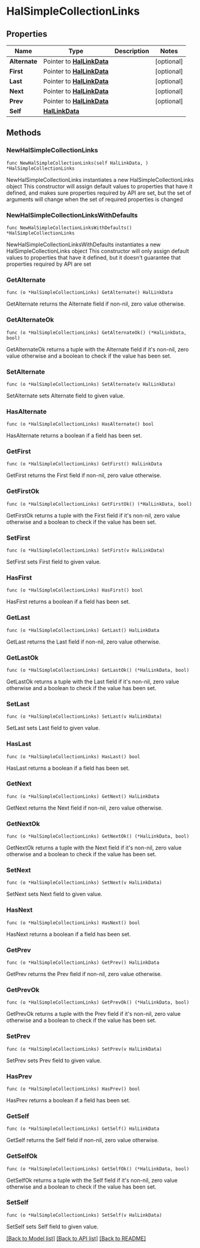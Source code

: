 <!--
Copyright (C) 2020-2024 Arm Limited or its affiliates and Contributors. All rights reserved.
SPDX-License-Identifier: Apache-2.0
-->
# HalSimpleCollectionLinks

## Properties

Name | Type | Description | Notes
------------ | ------------- | ------------- | -------------
**Alternate** | Pointer to [**HalLinkData**](HalLinkData.md) |  | [optional] 
**First** | Pointer to [**HalLinkData**](HalLinkData.md) |  | [optional] 
**Last** | Pointer to [**HalLinkData**](HalLinkData.md) |  | [optional] 
**Next** | Pointer to [**HalLinkData**](HalLinkData.md) |  | [optional] 
**Prev** | Pointer to [**HalLinkData**](HalLinkData.md) |  | [optional] 
**Self** | [**HalLinkData**](HalLinkData.md) |  | 

## Methods

### NewHalSimpleCollectionLinks

`func NewHalSimpleCollectionLinks(self HalLinkData, ) *HalSimpleCollectionLinks`

NewHalSimpleCollectionLinks instantiates a new HalSimpleCollectionLinks object
This constructor will assign default values to properties that have it defined,
and makes sure properties required by API are set, but the set of arguments
will change when the set of required properties is changed

### NewHalSimpleCollectionLinksWithDefaults

`func NewHalSimpleCollectionLinksWithDefaults() *HalSimpleCollectionLinks`

NewHalSimpleCollectionLinksWithDefaults instantiates a new HalSimpleCollectionLinks object
This constructor will only assign default values to properties that have it defined,
but it doesn't guarantee that properties required by API are set

### GetAlternate

`func (o *HalSimpleCollectionLinks) GetAlternate() HalLinkData`

GetAlternate returns the Alternate field if non-nil, zero value otherwise.

### GetAlternateOk

`func (o *HalSimpleCollectionLinks) GetAlternateOk() (*HalLinkData, bool)`

GetAlternateOk returns a tuple with the Alternate field if it's non-nil, zero value otherwise
and a boolean to check if the value has been set.

### SetAlternate

`func (o *HalSimpleCollectionLinks) SetAlternate(v HalLinkData)`

SetAlternate sets Alternate field to given value.

### HasAlternate

`func (o *HalSimpleCollectionLinks) HasAlternate() bool`

HasAlternate returns a boolean if a field has been set.

### GetFirst

`func (o *HalSimpleCollectionLinks) GetFirst() HalLinkData`

GetFirst returns the First field if non-nil, zero value otherwise.

### GetFirstOk

`func (o *HalSimpleCollectionLinks) GetFirstOk() (*HalLinkData, bool)`

GetFirstOk returns a tuple with the First field if it's non-nil, zero value otherwise
and a boolean to check if the value has been set.

### SetFirst

`func (o *HalSimpleCollectionLinks) SetFirst(v HalLinkData)`

SetFirst sets First field to given value.

### HasFirst

`func (o *HalSimpleCollectionLinks) HasFirst() bool`

HasFirst returns a boolean if a field has been set.

### GetLast

`func (o *HalSimpleCollectionLinks) GetLast() HalLinkData`

GetLast returns the Last field if non-nil, zero value otherwise.

### GetLastOk

`func (o *HalSimpleCollectionLinks) GetLastOk() (*HalLinkData, bool)`

GetLastOk returns a tuple with the Last field if it's non-nil, zero value otherwise
and a boolean to check if the value has been set.

### SetLast

`func (o *HalSimpleCollectionLinks) SetLast(v HalLinkData)`

SetLast sets Last field to given value.

### HasLast

`func (o *HalSimpleCollectionLinks) HasLast() bool`

HasLast returns a boolean if a field has been set.

### GetNext

`func (o *HalSimpleCollectionLinks) GetNext() HalLinkData`

GetNext returns the Next field if non-nil, zero value otherwise.

### GetNextOk

`func (o *HalSimpleCollectionLinks) GetNextOk() (*HalLinkData, bool)`

GetNextOk returns a tuple with the Next field if it's non-nil, zero value otherwise
and a boolean to check if the value has been set.

### SetNext

`func (o *HalSimpleCollectionLinks) SetNext(v HalLinkData)`

SetNext sets Next field to given value.

### HasNext

`func (o *HalSimpleCollectionLinks) HasNext() bool`

HasNext returns a boolean if a field has been set.

### GetPrev

`func (o *HalSimpleCollectionLinks) GetPrev() HalLinkData`

GetPrev returns the Prev field if non-nil, zero value otherwise.

### GetPrevOk

`func (o *HalSimpleCollectionLinks) GetPrevOk() (*HalLinkData, bool)`

GetPrevOk returns a tuple with the Prev field if it's non-nil, zero value otherwise
and a boolean to check if the value has been set.

### SetPrev

`func (o *HalSimpleCollectionLinks) SetPrev(v HalLinkData)`

SetPrev sets Prev field to given value.

### HasPrev

`func (o *HalSimpleCollectionLinks) HasPrev() bool`

HasPrev returns a boolean if a field has been set.

### GetSelf

`func (o *HalSimpleCollectionLinks) GetSelf() HalLinkData`

GetSelf returns the Self field if non-nil, zero value otherwise.

### GetSelfOk

`func (o *HalSimpleCollectionLinks) GetSelfOk() (*HalLinkData, bool)`

GetSelfOk returns a tuple with the Self field if it's non-nil, zero value otherwise
and a boolean to check if the value has been set.

### SetSelf

`func (o *HalSimpleCollectionLinks) SetSelf(v HalLinkData)`

SetSelf sets Self field to given value.



[[Back to Model list]](../README.md#documentation-for-models) [[Back to API list]](../README.md#documentation-for-api-endpoints) [[Back to README]](../README.md)


